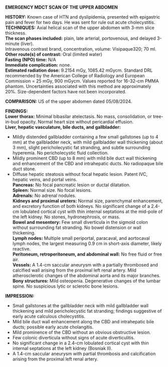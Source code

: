 **EMERGENCY MDCT SCAN OF THE UPPER ABDOMEN**

**HISTORY:** Known case of HTN and dyslipidemia, presented with epigastric pain and fever for two days. He was sent for rule out acute cholecystitis.  
**TECHNIQUES:** Axial helical scan of the upper abdomen with 3-mm slice thickness.  
**The scan phases included:** plain, late arterial, portovenous, and delayed 3-minute (liver).  
Intravenous contrast brand, concentration, volume: Visipaque320; 70 ml.  
**Other route(s) of contrast:** Oral (limited water)  
**Fasting (NPO) time:** N/A  
**Immediate complication:** none.  
**Estimated radiation dose:** 9.2154 mGy, 1085.42 mGycm. Standard DRL recommended by the American College of Radiology and European Commission = 25 mGy, 900 mGycm. Values reported for 16-32-cm PMMA phantom. Uncertainties associated with this method are approximately 20%. Size-dependent factors have not been incorporated.  

**COMPARISON:** US of the upper abdomen dated 05/08/2024.  

**FINDINGS:**  
**Lower thorax:** Minimal bibasilar atelectasis. No mass, consolidation, or tree-in-bud opacity. Normal heart size without pericardial effusion.  
**Liver, hepatic vasculature, bile ducts, and gallbladder:**  
- Mildly distended gallbladder containing a few small gallstones (up to 4 mm) at the gallbladder neck, with mild gallbladder wall thickening (about 3 mm), slight pericholecystic fat stranding, and subtle surrounding hyperemia. No pericholecystic fluid collection.  
- Mildly prominent CBD (up to 8 mm) with mild bile duct wall thickening and enhancement of the CBD and intrahepatic ducts. No radiopaque bile duct stone.  
- Diffuse hepatic steatosis without focal hepatic lesion. Patent IVC, hepatic veins, and portal veins.  
**Pancreas:** No focal pancreatic lesion or ductal dilatation.  
**Spleen:** Normal size. No focal lesions.  
**Adrenals:** No adrenal nodules.  
**Kidneys and proximal ureters:** Normal size, parenchymal enhancement, and excretory function of both kidneys. No significant change of a 2.4-cm lobulated cortical cyst with thin internal septations at the mid-pole of the left kidney. No stones, hydronephrosis, or mass.  
**Bowel and mesentery:** Few small diverticula in the sigmoid colon without surrounding fat stranding. No bowel distension or wall thickening.  
**Lymph nodes:** Multiple small periportal, paracaval, and aortocaval lymph nodes, the largest measuring 0.9 cm in short-axis diameter, likely reactive.  
**Peritoneum, retroperitoneum, and abdominal wall:** No free fluid or free air.  
**Vessels:** A 1.4-cm saccular aneurysm with a partially thrombosed and calcified wall arising from the proximal left renal artery. Mild atherosclerotic changes of the abdominal aorta and its major branches.  
**Bony structures:** Mild osteopenia. Degenerative changes of the lumbar spine. No suspicious lytic or sclerotic bone lesions.  

**IMPRESSION:**  
- Small gallstones at the gallbladder neck with mild gallbladder wall thickening and mild pericholecystic fat stranding; findings suggestive of early acute calculous cholecystitis.  
- Mild bile duct wall enhancement along the CBD and intrahepatic bile ducts; possible early acute cholangitis.  
- Mild prominence of the CBD without an obvious obstructive lesion.  
- Few colonic diverticula without signs of acute diverticulitis.  
- No significant change in a 2.4-cm lobulated cortical cyst with thin internal septations at the left kidney (Bosniak II).  
- A 1.4-cm saccular aneurysm with partial thrombosis and calcification arising from the proximal left renal artery.  
